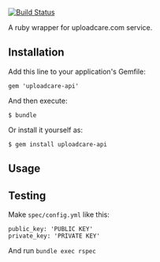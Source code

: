 [![Build Status](https://secure.travis-ci.org/uploadcare/ruby-uploadcare-api.png)](http://travis-ci.org/uploadcare/ruby-uploadcare-api)

A ruby wrapper for uploadcare.com service.

## Installation

Add this line to your application's Gemfile:

    gem 'uploadcare-api'

And then execute:

    $ bundle

Or install it yourself as:

    $ gem install uploadcare-api

## Usage


## Testing

Make `spec/config.yml` like this:
    
    public_key: 'PUBLIC KEY'
    private_key: 'PRIVATE KEY'

And run `bundle exec rspec`